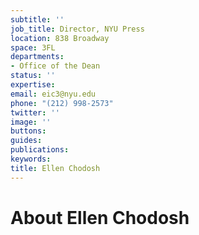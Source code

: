 ```yaml
---
subtitle: ''
job_title: Director, NYU Press
location: 838 Broadway
space: 3FL
departments:
- Office of the Dean
status: ''
expertise: 
email: eic3@nyu.edu
phone: "(212) 998-2573"
twitter: ''
image: ''
buttons: 
guides: 
publications: 
keywords: 
title: Ellen Chodosh
---
```


# About Ellen Chodosh